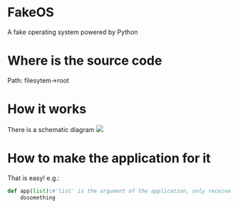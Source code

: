 # FakeOS
A fake operating system powered by Python
# Where is the source code
Path: filesytem->root
# How it works
There is a schematic diagram
![](https://ftp.bmp.ovh/imgs/2021/07/02ceba7a06dd7cee.jpg)
# How to make the application for it
That is easy!
e.g.:
```python
def app(list):#'list' is the argument of the application, only receive list type data
    dosomething
```

